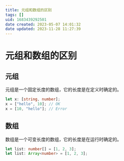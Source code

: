 ```yaml
---
title: 元组和数组的区别
tags: []
uid: 1683439292501
date created: 2023-05-07 14:01:32
date updated: 2023-11-28 11:27:39
---
```


# 元组和数组的区别

## 元组

元组是一个固定长度的数组，它的长度是在定义时确定的。

```ts
let x: [string, number];
x = ["hello", 10]; // OK
x = [10, "hello"]; // Error
```

## 数组

数组是一个可变长度的数组，它的长度是在运行时确定的。

```ts
let list: number[] = [1, 2, 3];
let list: Array<number> = [1, 2, 3];
```
